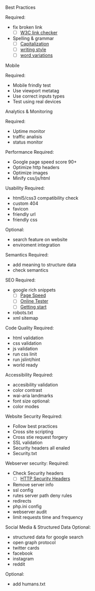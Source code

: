 Best Practices

Required:
- fix broken link
   - [ ] [W3C link checker](https://validator.w3.org/checklink)
- Spelling & grammar
   - [ ] [Capitalization](https://en.wikipedia.org/wiki/Capitalization)
   - [ ] [writing style](https://en.wikipedia.org/wiki/Writing_style)
   - [ ] [word variations](https://en.wikipedia.org/wiki/American_and_British_English_spelling_differences)

Mobile

Required:
- Mobile frindly test
- Use viewport metatag
- Use correct inputs types
- Test using real devices
 
Analytics & Monitoring

Required:
- Uptime monitor
- traffic analisis
- status monitor

Performance
Required:
- Google page speed score 90+
- Optimize http headers
- Optimize images
- Minify css/js/html
  

Usability
Required:
- html5/css3 compatibility check
- custom 404
- favicon
- friendly url
- friendly css

Optional:
- search feature on website
- enviroment integration


Semantics
Required:
- add meaning to structure data
- check semantics
   
SEO
Required:
- google rich snippets
   - [ ] [Page Speed](https://pagespeed.web.dev/)
   - [ ] [Online Tester](https://search.google.com/test/rich-results)
   - [ ] [Getting start](https://schema.org/docs/gs.html)
- robots.txt
- xml sitemap
   
Code Quality
Required:
- html validation
- css validation
- js validation
- run css linit
- run jslint/hint
- world ready
   
Accessibility
Required:
- accesibility validation
- color contrast
- wai-aria landmarks
- font size
optional:
- color modes
   

Website Security
Required:
- Follow best practices
- Cross site scripting
- Cross stie request forgery
- SSL validation
- Security headers all enaled
- Security.txt

Webserver security:
Required:
- Check Security headers
   - [ ] [HTTP Security Headers ](https://securityheaders.com/)
- Remove server info
- ssl config
- rutes server path deny rules
- redirects
- php.ini config
- webserver audit
- limit requests time and frequency
   
Social Media & Structured Data
Optional:
- structured data for google search
- open graph protocol
- twitter cards
- facebook
- instagram
- reddit

Optional:
- add humans.txt



